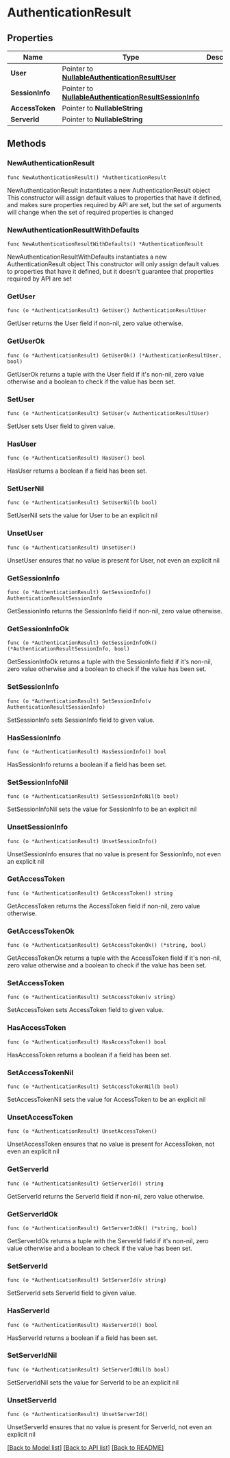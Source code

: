 # AuthenticationResult

## Properties

Name | Type | Description | Notes
------------ | ------------- | ------------- | -------------
**User** | Pointer to [**NullableAuthenticationResultUser**](AuthenticationResultUser.md) |  | [optional] 
**SessionInfo** | Pointer to [**NullableAuthenticationResultSessionInfo**](AuthenticationResultSessionInfo.md) |  | [optional] 
**AccessToken** | Pointer to **NullableString** |  | [optional] 
**ServerId** | Pointer to **NullableString** |  | [optional] 

## Methods

### NewAuthenticationResult

`func NewAuthenticationResult() *AuthenticationResult`

NewAuthenticationResult instantiates a new AuthenticationResult object
This constructor will assign default values to properties that have it defined,
and makes sure properties required by API are set, but the set of arguments
will change when the set of required properties is changed

### NewAuthenticationResultWithDefaults

`func NewAuthenticationResultWithDefaults() *AuthenticationResult`

NewAuthenticationResultWithDefaults instantiates a new AuthenticationResult object
This constructor will only assign default values to properties that have it defined,
but it doesn't guarantee that properties required by API are set

### GetUser

`func (o *AuthenticationResult) GetUser() AuthenticationResultUser`

GetUser returns the User field if non-nil, zero value otherwise.

### GetUserOk

`func (o *AuthenticationResult) GetUserOk() (*AuthenticationResultUser, bool)`

GetUserOk returns a tuple with the User field if it's non-nil, zero value otherwise
and a boolean to check if the value has been set.

### SetUser

`func (o *AuthenticationResult) SetUser(v AuthenticationResultUser)`

SetUser sets User field to given value.

### HasUser

`func (o *AuthenticationResult) HasUser() bool`

HasUser returns a boolean if a field has been set.

### SetUserNil

`func (o *AuthenticationResult) SetUserNil(b bool)`

 SetUserNil sets the value for User to be an explicit nil

### UnsetUser
`func (o *AuthenticationResult) UnsetUser()`

UnsetUser ensures that no value is present for User, not even an explicit nil
### GetSessionInfo

`func (o *AuthenticationResult) GetSessionInfo() AuthenticationResultSessionInfo`

GetSessionInfo returns the SessionInfo field if non-nil, zero value otherwise.

### GetSessionInfoOk

`func (o *AuthenticationResult) GetSessionInfoOk() (*AuthenticationResultSessionInfo, bool)`

GetSessionInfoOk returns a tuple with the SessionInfo field if it's non-nil, zero value otherwise
and a boolean to check if the value has been set.

### SetSessionInfo

`func (o *AuthenticationResult) SetSessionInfo(v AuthenticationResultSessionInfo)`

SetSessionInfo sets SessionInfo field to given value.

### HasSessionInfo

`func (o *AuthenticationResult) HasSessionInfo() bool`

HasSessionInfo returns a boolean if a field has been set.

### SetSessionInfoNil

`func (o *AuthenticationResult) SetSessionInfoNil(b bool)`

 SetSessionInfoNil sets the value for SessionInfo to be an explicit nil

### UnsetSessionInfo
`func (o *AuthenticationResult) UnsetSessionInfo()`

UnsetSessionInfo ensures that no value is present for SessionInfo, not even an explicit nil
### GetAccessToken

`func (o *AuthenticationResult) GetAccessToken() string`

GetAccessToken returns the AccessToken field if non-nil, zero value otherwise.

### GetAccessTokenOk

`func (o *AuthenticationResult) GetAccessTokenOk() (*string, bool)`

GetAccessTokenOk returns a tuple with the AccessToken field if it's non-nil, zero value otherwise
and a boolean to check if the value has been set.

### SetAccessToken

`func (o *AuthenticationResult) SetAccessToken(v string)`

SetAccessToken sets AccessToken field to given value.

### HasAccessToken

`func (o *AuthenticationResult) HasAccessToken() bool`

HasAccessToken returns a boolean if a field has been set.

### SetAccessTokenNil

`func (o *AuthenticationResult) SetAccessTokenNil(b bool)`

 SetAccessTokenNil sets the value for AccessToken to be an explicit nil

### UnsetAccessToken
`func (o *AuthenticationResult) UnsetAccessToken()`

UnsetAccessToken ensures that no value is present for AccessToken, not even an explicit nil
### GetServerId

`func (o *AuthenticationResult) GetServerId() string`

GetServerId returns the ServerId field if non-nil, zero value otherwise.

### GetServerIdOk

`func (o *AuthenticationResult) GetServerIdOk() (*string, bool)`

GetServerIdOk returns a tuple with the ServerId field if it's non-nil, zero value otherwise
and a boolean to check if the value has been set.

### SetServerId

`func (o *AuthenticationResult) SetServerId(v string)`

SetServerId sets ServerId field to given value.

### HasServerId

`func (o *AuthenticationResult) HasServerId() bool`

HasServerId returns a boolean if a field has been set.

### SetServerIdNil

`func (o *AuthenticationResult) SetServerIdNil(b bool)`

 SetServerIdNil sets the value for ServerId to be an explicit nil

### UnsetServerId
`func (o *AuthenticationResult) UnsetServerId()`

UnsetServerId ensures that no value is present for ServerId, not even an explicit nil

[[Back to Model list]](../README.md#documentation-for-models) [[Back to API list]](../README.md#documentation-for-api-endpoints) [[Back to README]](../README.md)


